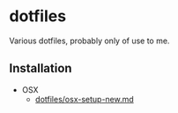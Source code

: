 # dotfiles #

Various dotfiles, probably only of use to me.

## Installation ##

- OSX
    - [dotfiles/osx-setup-new.md](https://github.com/stubillwhite/dotfiles/blob/main/osx-setup.md)
